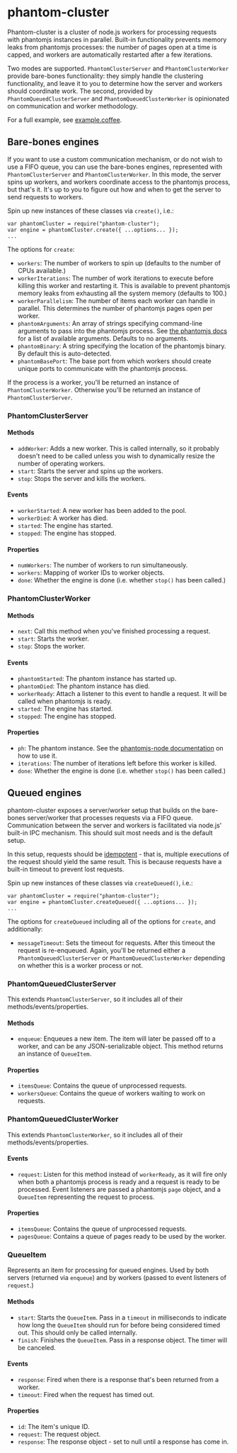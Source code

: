 # phantom-cluster

Phantom-cluster is a cluster of node.js workers for processing requests with
phantomjs instances in parallel. Built-in functionality prevents memory leaks
from phantomjs processes: the number of pages open at a time is capped, and
workers are automatically restarted after a few iterations.

Two modes are supported. `PhantomClusterServer` and `PhantomClusterWorker`
provide bare-bones functionality: they simply handle the clustering
functionality, and leave it to you to determine how the server and workers
should coordinate work. The second, provided by `PhantomQueuedClusterServer`
and `PhantomQueuedClusterWorker` is opinionated on communication and worker
methodology.

For a full example, see
[example.coffee](https://github.com/dailymuse/phantom-cluster/blob/master/example.coffee).

## Bare-bones engines

If you want to use a custom communication mechanism, or do not wish to use a
FIFO queue, you can use the bare-bones engines, represented with
`PhantomClusterServer` and `PhantomClusterWorker`. In this mode, the server
spins up workers, and workers coordinate access to the phantomjs process, but
that's it. It's up to you to figure out how and when to get the server to send
requests to workers.

Spin up new instances of these classes via `create()`, i.e.:

    var phantomCluster = require("phantom-cluster");
    var engine = phantomCluster.create({ ...options... });
    ...

The options for `create`:

* `workers`: The number of workers to spin up (defaults to the number of
  CPUs available.)
* `workerIterations`: The number of work iterations to execute before killing this
  worker and restarting it. This is available to prevent phantomjs memory
  leaks from exhausting all the system memory (defaults to 100.)
* `workerParallelism`: The number of items each worker can handle in parallel.
  This determines the number of phantomjs pages open per worker.
* `phantomArguments`: An array of strings specifying command-line arguments to
  pass into the phantomjs process. See
  [the phantomjs docs](https://github.com/ariya/phantomjs/wiki/API-Reference#command-line-options)
  for a list of available arguments. Defaults to no arguments.
* `phantomBinary`: A string specifying the location of the phantomjs binary.
  By default this is auto-detected.
* `phantomBasePort`: The base port from which workers should create unique
  ports to communicate with the phantomjs process.

If the process is a worker, you'll be returned an instance of
`PhantomClusterWorker`. Otherwise you'll be returned an instance of
`PhantomClusterServer`.

### PhantomClusterServer

#### Methods

* `addWorker`: Adds a new worker. This is called internally, so it probably
  doesn't need to be called unless you wish to dynamically resize the number
  of operating workers.
* `start`: Starts the server and spins up the workers.
* `stop`: Stops the server and kills the workers.

#### Events

* `workerStarted`: A new worker has been added to the pool.
* `workerDied`: A worker has died.
* `started`: The engine has started.
* `stopped`: The engine has stopped.

#### Properties

* `numWorkers`: The number of workers to run simultaneously.
* `workers`: Mapping of worker IDs to worker objects.
* `done`: Whether the engine is done (i.e. whether `stop()` has been called.)

### PhantomClusterWorker

#### Methods

* `next`: Call this method when you've finished processing a request.
* `start`: Starts the worker.
* `stop`: Stops the worker.

#### Events

* `phantomStarted`: The phantom instance has started up.
* `phantomDied`: The phantom instance has died.
* `workerReady`: Attach a listener to this event to handle a request. It will
  be called when phantomjs is ready.
* `started`: The engine has started.
* `stopped`: The engine has stopped.

#### Properties

* `ph`: The phantom instance. See the
  [phantomjs-node documentation](https://github.com/sgentle/phantomjs-node) on
  how to use it.
* `iterations`: The number of iterations left before this worker is killed.
* `done`: Whether the engine is done (i.e. whether `stop()` has been called.)

## Queued engines

phantom-cluster exposes a server/worker setup that builds on the bare-bones
server/worker that processes requests via a FIFO queue. Communication between
the server and workers is facilitated via node.js' built-in IPC mechanism.
This should suit most needs and is the default setup.

In this setup, requests should be
[idempotent](https://en.wikipedia.org/wiki/Idempotence) - that is, multiple
executions of the request should yield the same result. This is because
requests have a built-in timeout to prevent lost requests.

Spin up new instances of these classes via `createQueued()`, i.e.:

    var phantomCluster = require("phantom-cluster");
    var engine = phantomCluster.createQueued({ ...options... });
    ...

The options for `createQueued` including all of the options for `create`, and
additionally:

* `messageTimeout`: Sets the timeout for requests. After this timeout the
  request is re-enqueued. Again, you'll be returned either a
  `PhantomQueuedClusterServer` or `PhantomQueuedClusterWorker` depending on
  whether this is a worker process or not.

### PhantomQueuedClusterServer

This extends `PhantomClusterServer`, so it includes all of their
methods/events/properties.

#### Methods

* `enqueue`: Enqueues a new item. The item will later be passed off to a
  worker, and can be any JSON-serializable object. This method returns an
  instance of `QueueItem`.

#### Properties

* `itemsQueue`: Contains the queue of unprocessed requests.
* `workersQueue`: Contains the queue of workers waiting to work on requests.

### PhantomQueuedClusterWorker

This extends `PhantomClusterWorker`, so it includes all of their
methods/events/properties.

#### Events

* `request`: Listen for this method instead of `workerReady`, as it will fire
  only when both a phantomjs process is ready and a request is ready to be
  processed. Event listeners are passed a phantomjs `page` object, and a
  `QueueItem` representing the request to process.

#### Properties

* `itemsQueue`: Contains the queue of unprocessed requests.
* `pagesQueue`: Contains a queue of pages ready to be used by the worker.

### QueueItem

Represents an item for processing for queued engines. Used by both servers
(returned via `enqueue`) and by workers (passed to event listeners of
`request`.)

#### Methods

* `start`: Starts the `QueueItem`. Pass in a `timeout` in milliseconds to
  indicate how long the `QueueItem` should run for before being considered
  timed out. This should only be called internally.
* `finish`: Finishes the `QueueItem`. Pass in a response object. The timer
  will be canceled.

#### Events

* `response`: Fired when there is a response that's been returned from a
  worker.
* `timeout`: Fired when the request has timed out.

#### Properties

* `id`: The item's unique ID.
* `request`: The request object.
* `response`: The response object - set to null until a response has come in.
